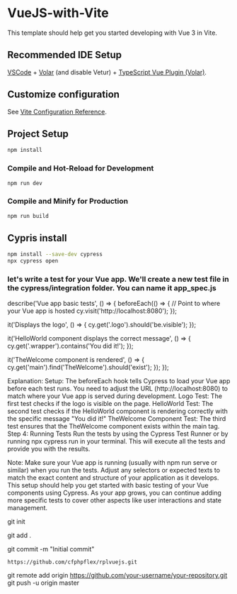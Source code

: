 # VueJS-with-Vite

This template should help get you started developing with Vue 3 in Vite.

## Recommended IDE Setup

[VSCode](https://code.visualstudio.com/) + [Volar](https://marketplace.visualstudio.com/items?itemName=Vue.volar) (and disable Vetur) + [TypeScript Vue Plugin (Volar)](https://marketplace.visualstudio.com/items?itemName=Vue.vscode-typescript-vue-plugin).

## Customize configuration

See [Vite Configuration Reference](https://vitejs.dev/config/).

## Project Setup

```sh
npm install
```

### Compile and Hot-Reload for Development

```sh
npm run dev
```

### Compile and Minify for Production

```sh
npm run build
```

## Cypris install
```sh
npm install --save-dev cypress
npx cypress open
```

### let's write a test for your Vue app. We'll create a new test file in the cypress/integration folder. You can name it app_spec.js
describe('Vue app basic tests', () => {
beforeEach(() => {
// Point to where your Vue app is hosted
cy.visit('http://localhost:8080');
});

it('Displays the logo', () => {
cy.get('.logo').should('be.visible');
});

it('HelloWorld component displays the correct message', () => {
cy.get('.wrapper').contains('You did it!');
});

it('TheWelcome component is rendered', () => {
cy.get('main').find('TheWelcome').should('exist');
});
});



Explanation:
Setup: The beforeEach hook tells Cypress to load your Vue app before each test runs. You need to adjust the URL (http://localhost:8080) to match where your Vue app is served during development.
Logo Test: The first test checks if the logo is visible on the page.
HelloWorld Test: The second test checks if the HelloWorld component is rendering correctly with the specific message "You did it!"
TheWelcome Component Test: The third test ensures that the TheWelcome component exists within the main tag.
Step 4: Running Tests
Run the tests by using the Cypress Test Runner or by running npx cypress run in your terminal. This will execute all the tests and provide you with the results.

Note:
Make sure your Vue app is running (usually with npm run serve or similar) when you run the tests.
Adjust any selectors or expected texts to match the exact content and structure of your application as it develops.
This setup should help you get started with basic testing of your Vue components using Cypress. As your app grows, you can continue adding more specific tests to cover other aspects like user interactions and state management.


git init

git add .

git commit -m "Initial commit"


    https://github.com/cfphpflex/rplvuejs.git
git remote add origin https://github.com/your-username/your-repository.git
git push -u origin master

